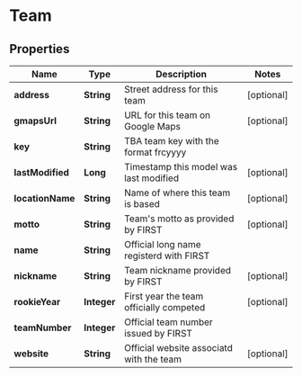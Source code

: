 
# Team

## Properties
Name | Type | Description | Notes
------------ | ------------- | ------------- | -------------
**address** | **String** | Street address for this team |  [optional]
**gmapsUrl** | **String** | URL for this team on Google Maps |  [optional]
**key** | **String** | TBA team key with the format frcyyyy | 
**lastModified** | **Long** | Timestamp this model was last modified |  [optional]
**locationName** | **String** | Name of where this team is based |  [optional]
**motto** | **String** | Team&#39;s motto as provided by FIRST |  [optional]
**name** | **String** | Official long name registerd with FIRST | 
**nickname** | **String** | Team nickname provided by FIRST |  [optional]
**rookieYear** | **Integer** | First year the team officially competed |  [optional]
**teamNumber** | **Integer** | Official team number issued by FIRST | 
**website** | **String** | Official website associatd with the team |  [optional]



